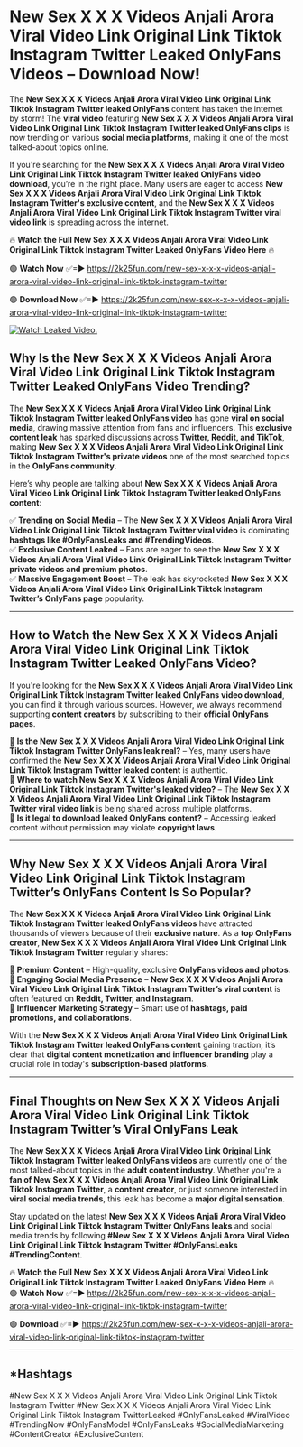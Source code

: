 # New Sex X X X Videos Anjali Arora Viral Video Link Original Link Tiktok Instagram Twitter Leaked OnlyFans Videos – Download Now!

The **New Sex X X X Videos Anjali Arora Viral Video Link Original Link Tiktok Instagram Twitter leaked OnlyFans** content has taken the internet by storm! The **viral video** featuring **New Sex X X X Videos Anjali Arora Viral Video Link Original Link Tiktok Instagram Twitter leaked OnlyFans clips** is now trending on various **social media platforms**, making it one of the most talked-about topics online.  

If you're searching for the **New Sex X X X Videos Anjali Arora Viral Video Link Original Link Tiktok Instagram Twitter leaked OnlyFans video download**, you’re in the right place. Many users are eager to access **New Sex X X X Videos Anjali Arora Viral Video Link Original Link Tiktok Instagram Twitter's exclusive content**, and the **New Sex X X X Videos Anjali Arora Viral Video Link Original Link Tiktok Instagram Twitter viral video link** is spreading across the internet.  

🔥 **Watch the Full New Sex X X X Videos Anjali Arora Viral Video Link Original Link Tiktok Instagram Twitter Leaked OnlyFans Video Here** 🔥  

🟢 **Watch Now** ✅=► https://2k25fun.com/new-sex-x-x-x-videos-anjali-arora-viral-video-link-original-link-tiktok-instagram-twitter

🟢 **Download Now** ✅=► https://2k25fun.com/new-sex-x-x-x-videos-anjali-arora-viral-video-link-original-link-tiktok-instagram-twitter

[![Watch Leaked Video.](https://miro.medium.com/v2/resize:fit:828/format:webp/1*cilzJN44JGOrTw9NJCrNHA.gif "Watch Leaked Video")](https://2k25fun.com/new-sex-x-x-x-videos-anjali-arora-viral-video-link-original-link-tiktok-instagram-twitter)

## **Why Is the New Sex X X X Videos Anjali Arora Viral Video Link Original Link Tiktok Instagram Twitter Leaked OnlyFans Video Trending?**  

The **New Sex X X X Videos Anjali Arora Viral Video Link Original Link Tiktok Instagram Twitter leaked OnlyFans video** has gone **viral on social media**, drawing massive attention from fans and influencers. This **exclusive content leak** has sparked discussions across **Twitter, Reddit, and TikTok**, making **New Sex X X X Videos Anjali Arora Viral Video Link Original Link Tiktok Instagram Twitter's private videos** one of the most searched topics in the **OnlyFans community**.  

Here’s why people are talking about **New Sex X X X Videos Anjali Arora Viral Video Link Original Link Tiktok Instagram Twitter leaked OnlyFans content**:  

✅ **Trending on Social Media** – The **New Sex X X X Videos Anjali Arora Viral Video Link Original Link Tiktok Instagram Twitter viral video** is dominating **hashtags like #OnlyFansLeaks and #TrendingVideos**.  
✅ **Exclusive Content Leaked** – Fans are eager to see the **New Sex X X X Videos Anjali Arora Viral Video Link Original Link Tiktok Instagram Twitter private videos and premium photos**.  
✅ **Massive Engagement Boost** – The leak has skyrocketed **New Sex X X X Videos Anjali Arora Viral Video Link Original Link Tiktok Instagram Twitter’s OnlyFans page** popularity.  

---

## **How to Watch the New Sex X X X Videos Anjali Arora Viral Video Link Original Link Tiktok Instagram Twitter Leaked OnlyFans Video?**  

If you're looking for the **New Sex X X X Videos Anjali Arora Viral Video Link Original Link Tiktok Instagram Twitter leaked OnlyFans video download**, you can find it through various sources. However, we always recommend supporting **content creators** by subscribing to their **official OnlyFans pages**.  

🔹 **Is the New Sex X X X Videos Anjali Arora Viral Video Link Original Link Tiktok Instagram Twitter OnlyFans leak real?** – Yes, many users have confirmed the **New Sex X X X Videos Anjali Arora Viral Video Link Original Link Tiktok Instagram Twitter leaked content** is authentic.  
🔹 **Where to watch New Sex X X X Videos Anjali Arora Viral Video Link Original Link Tiktok Instagram Twitter's leaked video?** – The **New Sex X X X Videos Anjali Arora Viral Video Link Original Link Tiktok Instagram Twitter viral video link** is being shared across multiple platforms.  
🔹 **Is it legal to download leaked OnlyFans content?** – Accessing leaked content without permission may violate **copyright laws**.  

---

## **Why New Sex X X X Videos Anjali Arora Viral Video Link Original Link Tiktok Instagram Twitter’s OnlyFans Content Is So Popular?**  

The **New Sex X X X Videos Anjali Arora Viral Video Link Original Link Tiktok Instagram Twitter leaked OnlyFans videos** have attracted thousands of viewers because of their **exclusive nature**. As a **top OnlyFans creator**, **New Sex X X X Videos Anjali Arora Viral Video Link Original Link Tiktok Instagram Twitter** regularly shares:  

📌 **Premium Content** – High-quality, exclusive **OnlyFans videos and photos**.  
📌 **Engaging Social Media Presence** – **New Sex X X X Videos Anjali Arora Viral Video Link Original Link Tiktok Instagram Twitter’s viral content** is often featured on **Reddit, Twitter, and Instagram**.  
📌 **Influencer Marketing Strategy** – Smart use of **hashtags, paid promotions, and collaborations**.  

With the **New Sex X X X Videos Anjali Arora Viral Video Link Original Link Tiktok Instagram Twitter leaked OnlyFans content** gaining traction, it’s clear that **digital content monetization and influencer branding** play a crucial role in today's **subscription-based platforms**.  

---

## **Final Thoughts on New Sex X X X Videos Anjali Arora Viral Video Link Original Link Tiktok Instagram Twitter’s Viral OnlyFans Leak**  

The **New Sex X X X Videos Anjali Arora Viral Video Link Original Link Tiktok Instagram Twitter leaked OnlyFans videos** are currently one of the most talked-about topics in the **adult content industry**. Whether you're a **fan of New Sex X X X Videos Anjali Arora Viral Video Link Original Link Tiktok Instagram Twitter**, a **content creator**, or just someone interested in **viral social media trends**, this leak has become a **major digital sensation**.  

Stay updated on the latest **New Sex X X X Videos Anjali Arora Viral Video Link Original Link Tiktok Instagram Twitter OnlyFans leaks** and social media trends by following **#New Sex X X X Videos Anjali Arora Viral Video Link Original Link Tiktok Instagram Twitter #OnlyFansLeaks #TrendingContent**.  

🔥 **Watch the Full New Sex X X X Videos Anjali Arora Viral Video Link Original Link Tiktok Instagram Twitter Leaked OnlyFans Video Here** 🔥  
🟢 **Watch Now** ✅=► https://2k25fun.com/new-sex-x-x-x-videos-anjali-arora-viral-video-link-original-link-tiktok-instagram-twitter

🟢 **Download** ✅=► https://2k25fun.com/new-sex-x-x-x-videos-anjali-arora-viral-video-link-original-link-tiktok-instagram-twitter

---

## *Hashtags
#New Sex X X X Videos Anjali Arora Viral Video Link Original Link Tiktok Instagram Twitter #New Sex X X X Videos Anjali Arora Viral Video Link Original Link Tiktok Instagram TwitterLeaked #OnlyFansLeaked #ViralVideo #TrendingNow #OnlyFansModel #OnlyFansLeaks #SocialMediaMarketing #ContentCreator #ExclusiveContent  
